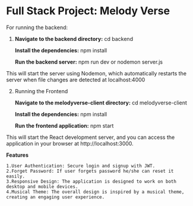 # Full Stack Project: Melody Verse

For running the backend:

1. **Navigate to the backend directory:**
       cd backend
   
    **Install the dependencies:**
       npm install
   
    **Run the backend server:**
      npm run dev
      or
      nodemon server.js

This will start the server using Nodemon, which automatically restarts the server when file changes are detected at localhost:4000

2. Running the Frontend

    **Navigate to the melodyverse-client directory:**
       cd melodyverse-client
     
     **Install the dependencies:**
       npm install

   **Run the frontend application:**
       npm start

This will start the React development server, and you can access the application in your browser at http://localhost:3000.

**Features**

    1.User Authentication: Secure login and signup with JWT.
    2.Forget Password: If user forgets password he/she can reset it easily.
    3.Responsive Design: The application is designed to work on both desktop and mobile devices.
    4.Musical Theme: The overall design is inspired by a musical theme, creating an engaging user experience.
